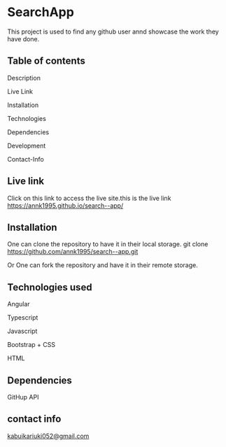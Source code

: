 # SearchApp

This project is used to find any github user annd showcase the work they have done.

## Table of contents

Description

Live Link

Installation

Technologies

Dependencies

Development

Contact-Info


## Live link
Click on this link to access the live site.this is the live link https://annk1995.github.io/search--app/


## Installation
One can clone the repository to have it in their local storage. git clone https://github.com/annk1995/search--app.git

Or One can fork the repository and have it in their remote storage.

## Technologies used

Angular

Typescript

Javascript

Bootstrap + CSS

HTML


## Dependencies

GitHup API



## contact info

kabuikariuki052@gmail.com

